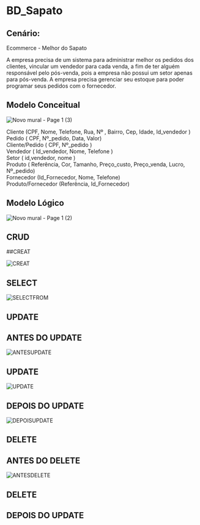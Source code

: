 # BD_Sapato


## Cenário:
Ecommerce - Melhor do Sapato

  A empresa precisa de um sistema para administrar melhor os pedidos dos clientes, vincular um vendedor para cada venda, 
  a fim de ter alguém responsável pelo pós-venda, pois a empresa não possui um setor apenas para pós-venda. A empresa precisa 
  gerenciar seu estoque para poder programar seus pedidos com o fornecedor.


## Modelo Conceitual

![Novo mural - Page 1 (3)](https://github.com/Wilton-Monteiro/BD_Sapato/assets/145207587/dcc74988-a18f-4bd7-91d5-10ed93a69e86)


Cliente (CPF, Nome, Telefone, Rua, Nº , Bairro, Cep, Idade, Id_vendedor )  
Pedido ( CPF, Nº_pedido, Data, Valor)  
Cliente/Pedido ( CPF, Nº_pedido )  
Vendedor ( Id_vendedor, Nome, Telefone )  
Setor ( id,vendedor, nome )  
Produto ( Referência, Cor, Tamanho, Preço_custo, Preço_venda, Lucro, Nº_pedido)  
Fornecedor (Id_Fornecedor, Nome, Telefone)  
Produto/Fornecedor (Referência, Id_Fornecedor)  



## Modelo Lógico

![Novo mural - Page 1 (2)](https://github.com/Wilton-Monteiro/BD_Sapato/assets/145207587/03278879-d929-407e-bafc-c97043499b97)

## CRUD

##CREAT

![CREAT](https://github.com/Wilton-Monteiro/BD_Sapato/assets/145207587/16891fc0-115e-4af8-9a72-6e9b29cee45d)

## SELECT

![SELECTFROM](https://github.com/Wilton-Monteiro/BD_Sapato/assets/145207587/f75e4499-4b93-4f0b-9b5c-ba11e22ff17c)

## UPDATE

## ANTES DO UPDATE
![ANTESUPDATE](https://github.com/Wilton-Monteiro/BD_Sapato/assets/145207587/65244aec-9c8d-42d5-aba4-a8745b6a17b2)
## UPDATE
![UPDATE](https://github.com/Wilton-Monteiro/BD_Sapato/assets/145207587/322897a7-95f7-4f0b-89bf-625470cb43fd)
## DEPOIS DO UPDATE
![DEPOISUPDATE](https://github.com/Wilton-Monteiro/BD_Sapato/assets/145207587/994541cf-3203-493c-a5a5-3b8c2f2d11ba)

## DELETE

## ANTES DO DELETE
![ANTESDELETE](https://github.com/Wilton-Monteiro/BD_Sapato/assets/145207587/b435005e-6531-4e26-94d5-1f04da73bca1)
## DELETE

## DEPOIS DO UPDATE
